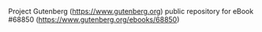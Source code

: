 Project Gutenberg (https://www.gutenberg.org) public repository for eBook #68850 (https://www.gutenberg.org/ebooks/68850)
